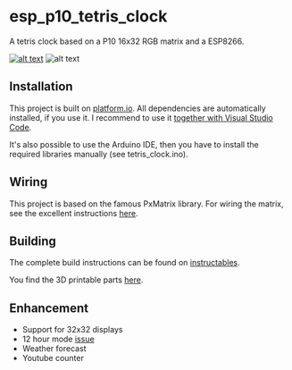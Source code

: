 # esp_p10_tetris_clock
A tetris clock based on a P10 16x32 RGB matrix and a ESP8266.


[![alt text](https://j.gifs.com/6RvBDl.gif "Tetris clock animation")](https://youtu.be/BGmjvfqf_0U)
![alt text](http://i68.tinypic.com/2cyfj45.jpg "Tetris clock build")



## Installation
This project is built on [platform.io](http://docs.platformio.org). All dependencies are automatically installed, if you use it. I recommend to use it [together with Visual Studio Code](http://docs.platformio.org/en/latest/ide/vscode.html).

It's also possible to use the Arduino IDE, then you have to install the required libraries manually (see tetris_clock.ino).

## Wiring
This project is based on the famous PxMatrix library. For wiring the matrix, see the excellent instructions [here](https://github.com/2dom/PxMatrix/).

## Building
The complete build instructions can be found on [instructables](https://www.instructables.com/id/Tetris-Time-on-a-P10-RGB-Matrix-With-ESP8266).

You find the 3D printable parts [here](https://www.thingiverse.com/thing:2846368).

## Enhancement
* Support for 32x32 displays
* 12 hour mode [issue](https://github.com/toblum/esp_p10_tetris_clock/issues/2#issuecomment-392286952)
* Weather forecast
* Youtube counter
